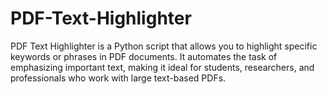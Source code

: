 # PDF-Text-Highlighter
PDF Text Highlighter is a Python script that allows you to highlight specific keywords or phrases in PDF documents. It automates the task of emphasizing important text, making it ideal for students, researchers, and professionals who work with large text-based PDFs.
